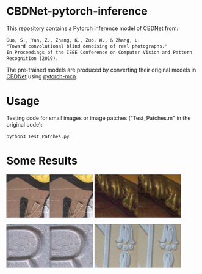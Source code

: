 # CBDNet-pytorch-inference
This repository contains a Pytorch inference model of CBDNet from:

```
Guo, S., Yan, Z., Zhang, K., Zuo, W., & Zhang, L.
"Toward convolutional blind denoising of real photographs."
In Proceedings of the IEEE Conference on Computer Vision and Pattern Recognition (2019).
```

The pre-trained models are produced by converting their original models in [CBDNet](https://github.com/GuoShi28/CBDNet) using [pytorch-mcn](https://github.com/albanie/pytorch-mcn). 


# Usage

Testing code for small images or image patches ("Test_Patches.m" in the original code):
```
python3 Test_Patches.py
```

# Some Results
<p align="left">
  <img width="45%" height="45%" src="./imgs/DND_01.png" />
  <img width="45%" height="45%" src="./imgs/DND_02.png" />
</p>
<p align="left">
  <img width="45%" height="45%" src="./imgs/DND_03.png" />
  <img width="45%" height="45%" src="./imgs/DND_04.png" />
</p>


